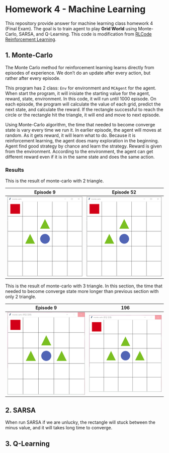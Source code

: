 # Homework 4 - Machine Learning
This repository provide answer for machine learning class homework 4 (Final Exam). The goal is to train agent to play **Grid World** using Monte-Carlo, SARSA, and Q-Learning. This code is modification from [RLCode Reinforcement Learning](https://github.com/rlcode/reinforcement-learning).

## 1. Monte-Carlo
The Monte Carlo method for reinforcement learning learns directly from episodes of experience.
We don’t do an update after every action, but rather after every episode.

This program has 2 class: `Env` for environment and `MCAgent` for the agent.
When start the program, it will inisiate the starting value for the agent, reward, state, environment. In this code, it will run until 1000 episode. On each episode, the program will calculate the value of each grid, predict the next state, and calculate the reward. If the rectangle successful to reach the circle or the rectangle hit the triangle, it will end and move to next episode.

Using Monte-Carlo algorithm, the time that needed to become converge state is vary every time we run it. In earlier episode, the agent will moves at random. As it gets reward, it will learn what to do. Because it is reinforcement learning, the agent does many exploration in the beginning. Agent find good strategy by chance and learn the strategy. Reward is given from the environment. According to the environment, the agent can get different reward even if it is in the same state and does the same action.

### Results
This is the result of monte-carlo with 2 triangle.

| Episode 9 | Episode 52 |
|--|--|
| ![enter image description here](https://github.com/liz7124/Machine-learning-homework-4/blob/master/3-monte-carlo/screenshots/1a-ep9.gif) | ![enter image description here](https://github.com/liz7124/Machine-learning-homework-4/blob/master/3-monte-carlo/screenshots/1a-ep52.gif) |

This is the result of monte-carlo with 3 triangle. In this section, the time that needed to become converge state more longer than previous section with only 2 triangle. 

| Episode 9 | 196 |
|--|--|
| ![enter image description here](https://github.com/liz7124/Machine-learning-homework-4/blob/master/3-monte-carlo/screenshots/1b-ep9.gif) | ![enter image description here](https://github.com/liz7124/Machine-learning-homework-4/blob/master/3-monte-carlo/screenshots/1b-ep196.gif) |


## 2. SARSA
When run SARSA if we are unlucky, the rectangle will stuck between the minus value, and it will takes long time to converge.


## 3. Q-Learning